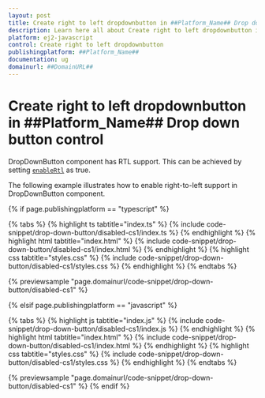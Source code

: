 ```yaml
---
layout: post
title: Create right to left dropdownbutton in ##Platform_Name## Drop down button control | Syncfusion
description: Learn here all about Create right to left dropdownbutton in Syncfusion ##Platform_Name## Drop down button control of Syncfusion Essential JS 2 and more.
platform: ej2-javascript
control: Create right to left dropdownbutton 
publishingplatform: ##Platform_Name##
documentation: ug
domainurl: ##DomainURL##
---
```


# Create right to left dropdownbutton in ##Platform_Name## Drop down button control

DropDownButton component has RTL support. This can be achieved by setting [`enableRtl`](../../api/drop-down-button#enablertl) as true.

The following example illustrates how to enable right-to-left support in DropDownButton component.

{% if page.publishingplatform == "typescript" %}

 {% tabs %}
{% highlight ts tabtitle="index.ts" %}
{% include code-snippet/drop-down-button/disabled-cs1/index.ts %}
{% endhighlight %}
{% highlight html tabtitle="index.html" %}
{% include code-snippet/drop-down-button/disabled-cs1/index.html %}
{% endhighlight %}
{% highlight css tabtitle="styles.css" %}
{% include code-snippet/drop-down-button/disabled-cs1/styles.css %}
{% endhighlight %}
{% endtabs %}
        
{% previewsample "page.domainurl/code-snippet/drop-down-button/disabled-cs1" %}

{% elsif page.publishingplatform == "javascript" %}

{% tabs %}
{% highlight js tabtitle="index.js" %}
{% include code-snippet/drop-down-button/disabled-cs1/index.js %}
{% endhighlight %}
{% highlight html tabtitle="index.html" %}
{% include code-snippet/drop-down-button/disabled-cs1/index.html %}
{% endhighlight %}
{% highlight css tabtitle="styles.css" %}
{% include code-snippet/drop-down-button/disabled-cs1/styles.css %}
{% endhighlight %}
{% endtabs %}

{% previewsample "page.domainurl/code-snippet/drop-down-button/disabled-cs1" %}
{% endif %}